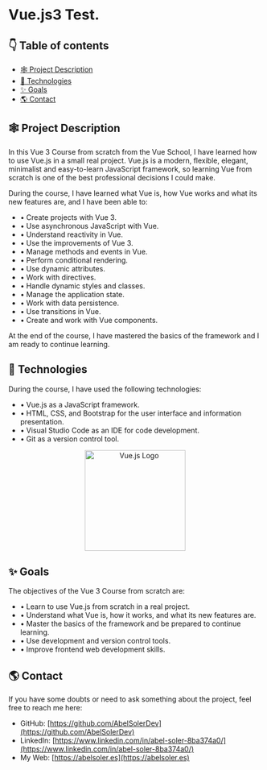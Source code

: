 # Vue.js3 Test.

## 👇 Table of contents

- [🕸️ Project Description](#-project-description)
- [🚀 Technologies](#-technologies)
- [✨ Goals](#-goals)
- [🌎 Contact](#-contact)

## 🕸️ Project Description

In this Vue 3 Course from scratch from the Vue School, I have learned how to use Vue.js in a small real project. Vue.js is a modern, flexible, elegant, minimalist and easy-to-learn JavaScript framework, so learning Vue from scratch is one of the best professional decisions I could make.

During the course, I have learned what Vue is, how Vue works and what its new features are, and I have been able to:

<ul>
  <li>• Create projects with Vue 3.</li>
  <li>• Use asynchronous JavaScript with Vue.</li>
  <li>• Understand reactivity in Vue.</li>
  <li>• Use the improvements of Vue 3.</li>
  <li>• Manage methods and events in Vue.</li>
  <li>• Perform conditional rendering.</li>
  <li>• Use dynamic attributes.</li>
  <li>• Work with directives.</li>
  <li>• Handle dynamic styles and classes.</li>
  <li>• Manage the application state.</li>
  <li>• Work with data persistence.</li>
  <li>• Use transitions in Vue.</li>
  <li>• Create and work with Vue components.</li>
</ul>

At the end of the course, I have mastered the basics of the framework and I am ready to continue learning.

## 🚀 Technologies

During the course, I have used the following technologies:

<ul>
  <li>• Vue.js as a JavaScript framework.</li>
  <li>• HTML, CSS, and Bootstrap for the user interface and information presentation.</li>
  <li>• Visual Studio Code as an IDE for code development.</li>
  <li>• Git as a version control tool.</li>
</ul>

<p align="center"><a href="https://vuejs.org/" target="_blank"><img src="https://vuejs.org/images/logo.png" width="200" alt="Vue.js Logo"></a></p>

## ✨ Goals

The objectives of the Vue 3 Course from scratch are:

<ul>
  <li>• Learn to use Vue.js from scratch in a real project.</li>
  <li>• Understand what Vue is, how it works, and what its new features are.</li>
  <li>• Master the basics of the framework and be prepared to continue learning.</li>
  <li>• Use development and version control tools.</li>
  <li>• Improve frontend web development skills.</li>
</ul>

## 🌎 Contact

If you have some doubts or need to ask something about the project, feel free to reach me here:

- GitHub: [https://github.com/AbelSolerDev](https://github.com/AbelSolerDev)
- LinkedIn: [https://www.linkedin.com/in/abel-soler-8ba374a0/](https://www.linkedin.com/in/abel-soler-8ba374a0/)
- My Web: [https://abelsoler.es](https://abelsoler.es)
